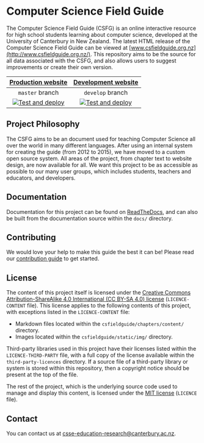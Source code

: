 # Computer Science Field Guide

The Computer Science Field Guide (CSFG) is an online interactive resource for high school students learning about computer science, developed at the University of Canterbury in New Zealand.
The latest HTML release of the Computer Science Field Guide can be viewed at [www.csfieldguide.org.nz](http://www.csfieldguide.org.nz/).
This repository aims to be the source for all data associated with the CSFG, and also allows users to suggest improvements or create their own version.

[Production website](https://csfieldguide.org.nz/) | [Development website](https://cs-field-guide-dev.csse.canterbury.ac.nz/)
:-: | :-:
`master` branch | `develop` branch
[![Test and deploy](https://github.com/uccser/cs-field-guide/actions/workflows/test-and-deploy.yaml/badge.svg?branch=master)](https://github.com/uccser/cs-field-guide/actions/workflows/test-and-deploy.yaml) | [![Test and deploy](https://github.com/uccser/cs-field-guide/actions/workflows/test-and-deploy.yaml/badge.svg?branch=develop)](https://github.com/uccser/cs-field-guide/actions/workflows/test-and-deploy.yaml)

## Project Philosophy

The CSFG aims to be an document used for teaching Computer Science all over the world in many different languages.
After using an internal system for creating the guide (from 2012 to 2015), we have moved to a custom open source system.
All areas of the project, from chapter text to website design, are now available for all.
We want this project to be as accessible as possible to our many user groups, which includes students, teachers and educators, and developers.

## Documentation

Documentation for this project can be found on
[ReadTheDocs](http://cs-field-guide.readthedocs.io/en/latest/),
and can also be built from the documentation source within the `docs/` directory.

## Contributing

We would love your help to make this guide the best it can be!
Please read our
[contribution guide](http://cs-field-guide.readthedocs.io/en/latest/getting_started/contributing_guide.html)
to get started.

## License

The content of this project itself is licensed under the
[Creative Commons Attribution-ShareAlike 4.0 International (CC BY-SA 4.0) license](https://creativecommons.org/licenses/by-sa/4.0/)
(`LICENCE-CONTENT` file).
This license applies to the following contents of this project, with
exceptions listed in the `LICENCE-CONTENT` file:

- Markdown files located within the `csfieldguide/chapters/content/` directory.
- Images located within the `csfieldguide/static/img/` directory.

Third-party libraries used in this project have their licenses
listed within the `LICENCE-THIRD-PARTY` file, with a full copy of the license
available within the `third-party-licences` directory.
If a source file of a third-party library or system is stored within this
repository, then a copyright notice should be present at the top of the file.

The rest of the project, which is the underlying source code used to manage
and display this content, is licensed under the
[MIT license](https://opensource.org/licenses/MIT) (`LICENCE` file).

## Contact

You can contact us at [csse-education-research@canterbury.ac.nz](mailto:csse-education-research@canterbury.ac.nz).

